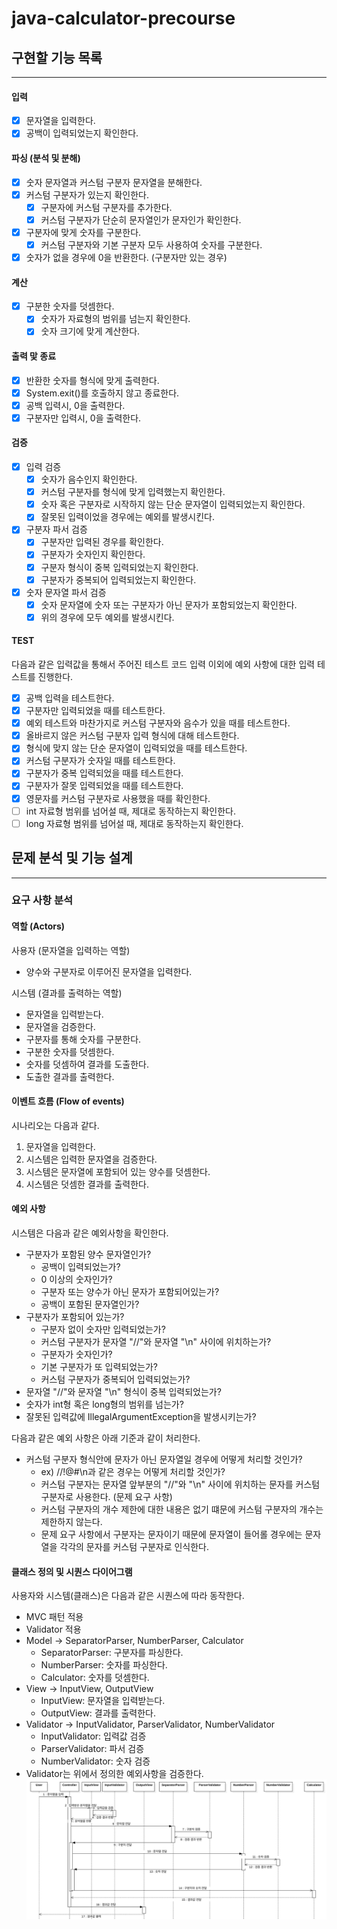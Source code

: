 # java-calculator-precourse
## 구현할 기능 목록

---

#### 입력
- [x] 문자열을 입력한다.
- [x] 공백이 입력되었는지 확인한다.

#### 파싱 (분석 및 분해)
- [x] 숫자 문자열과 커스텀 구분자 문자열을 분해한다.
- [x] 커스텀 구분자가 있는지 확인한다.
  - [x] 구분자에 커스텀 구분자를 추가한다.
  - [x] 커스텀 구분자가 단순히 문자열인가 문자인가 확인한다.
- [x] 구분자에 맞게 숫자를 구분한다.
  - [x] 커스텀 구분자와 기본 구분자 모두 사용하여 숫자를 구분한다.
- [x] 숫자가 없을 경우에 0을 반환한다. (구분자만 있는 경우)

#### 계산
- [x] 구분한 숫자를 덧셈한다.
  - [x] 숫자가 자료형의 범위를 넘는지 확인한다.
  - [x] 숫자 크기에 맞게 계산한다.

#### 출력 맟 종료
- [x] 반환한 숫자를 형식에 맞게 출력한다.
- [x] System.exit()를 호출하지 않고 종료한다.
- [x] 공백 입력시, 0을 출력한다.
- [x] 구분자만 입력시, 0을 출력한다.

#### 검증
- [x] 입력 검증
  - [x] 숫자가 음수인지 확인한다.
  - [x] 커스텀 구분자를 형식에 맞게 입력했는지 확인한다.
  - [x] 숫자 혹은 구분자로 시작하지 않는 단순 문자열이 입력되었는지 확인한다.
  - [x] 잘못된 입력이었을 경우에는 예외를 발생시킨다.

- [x] 구분자 파서 검증
  - [x] 구분자만 입력된 경우를 확인한다.
  - [x] 구분자가 숫자인지 확인한다.
  - [x] 구분자 형식이 중복 입력되었는지 확인한다.
  - [x] 구분자가 중복되어 입력되었는지 확인한다.
  
- [x] 숫자 문자열 파서 검증
  - [x] 숫자 문자열에 숫자 또는 구분자가 아닌 문자가 포함되었는지 확인한다.
  - [x] 위의 경우에 모두 예외를 발생시킨다.

#### TEST
다음과 같은 입력값을 통해서 주어진 테스트 코드 입력 이외에 예외 사항에 대한 입력 테스트를 진행한다.
- [x] 공백 입력을 테스트한다.
- [x] 구분자만 입력되었을 때를 테스트한다.
- [x] 예외 테스트와 마찬가지로 커스텀 구분자와 음수가 있을 때를 테스트한다.
- [x] 올바르지 않은 커스텀 구분자 입력 형식에 대해 테스트한다.
- [x] 형식에 맞지 않는 단순 문자열이 입력되었을 때를 테스트한다.
- [x] 커스텀 구분자가 숫자일 때를 테스트한다.
- [x] 구분자가 중복 입력되었을 때를 테스트한다.
- [x] 구분자가 잘못 입력되었을 때를 테스트한다.
- [x] 영문자를 커스텀 구분자로 사용했을 때를 확인한다.
- [ ] int 자료형 범위를 넘어설 때, 제대로 동작하는지 확인한다.
- [ ] long 자료형 범위를 넘어설 때, 제대로 동작하는지 확인한다.

## 문제 분석 및 기능 설계
-- -- --
### 요구 사항 분석

#### 역할 (Actors)
사용자 (문자열을 입력하는 역할)
- 양수와 구분자로 이루어진 문자열을 입력한다.

시스템 (결과를 출력하는 역할)
- 문자열을 입력받는다.
- 문자열을 검증한다.
- 구분자를 통해 숫자를 구분한다.
- 구분한 숫자를 덧셈한다.
- 숫자를 덧셈하여 결과를 도출한다.
- 도출한 결과를 출력한다.

#### 이벤트 흐름 (Flow of events)
시나리오는 다음과 같다.
1. 문자열을 입력한다.
2. 시스템은 입력한 문자열을 검증한다.
3. 시스템은 문자열에 포함되어 있는 양수를 덧셈한다.
4. 시스템은 덧셈한 결과를 출력한다.

#### 예외 사항
시스템은 다음과 같은 예외사항을 확인한다.

- 구분자가 포함된 양수 문자열인가?
  - 공백이 입력되었는가?
  - 0 이상의 숫자인가?
  - 구분자 또는 양수가 아닌 문자가 포함되어있는가?
  - 공백이 포함된 문자열인가?
- 구분자가 포함되어 있는가?
  - 구분자 없이 숫자만 입력되었는가?
  - 커스텀 구분자가 문자열 "//"와 문자열 "\n" 사이에 위치하는가?
  - 구분자가 숫자인가? 
  - 기본 구분자가 또 입력되었는가? 
  - 커스텀 구분자가 중복되어 입력되었는가?
- 문자열 "//"와 문자열 "\n" 형식이 중복 입력되었는가?
- 숫자가 int형 혹은 long형의 범위를 넘는가?
- 잘못된 입력값에 IllegalArgumentException을 발생시키는가?

다음과 같은 예외 사항은 아래 기준과 같이 처리한다.
- 커스텀 구분자 형식안에 문자가 아닌 문자열일 경우에 어떻게 처리할 것인가?
  - ex) //!@#\n과 같은 경우는 어떻게 처리할 것인가? 
  - 커스텀 구분자는 문자열 앞부분의 "//"와 "\n" 사이에 위치하는 문자를 커스텀 구분자로 사용한다. (문제 요구 사항)
  - 커스텀 구분자의 개수 제한에 대한 내용은 없기 떄문에 커스텀 구분자의 개수는 제한하지 않는다.
  - 문제 요구 사항에서 구분자는 문자이기 때문에 문자열이 들어롤 경우에는 문자열을 각각의 문자를 커스텀 구분자로 인식한다.

#### 클래스 정의 및 시퀀스 다이어그램
사용자와 시스템(클래스)은 다음과 같은 시퀀스에 따라 동작한다.
- MVC 패턴 적용
- Validator 적용
- Model -> SeparatorParser, NumberParser, Calculator
  - SeparatorParser: 구분자를 파싱한다.
  - NumberParser: 숫자를 파싱한다.
  - Calculator: 숫자를 덧셈한다.
- View -> InputView, OutputView
  - InputView: 문자열을 입력받는다.
  - OutputView: 결과를 출력한다.
- Validator -> InputValidator, ParserValidator, NumberValidator
  - InputValidator: 입력값 검증
  - ParserValidator: 파서 검증
  - NumberValidator: 숫자 검증
- Validator는 위에서 정의한 예외사항을 검증한다.
![sequenceDiagram.png](docs/sequenceDiagram.png)
